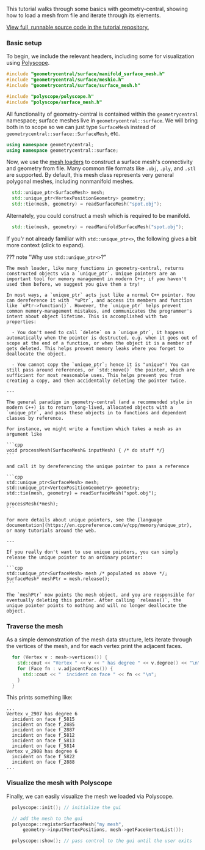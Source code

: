 This tutorial walks through some basics with geometry-central, showing how to load a mesh from file and iterate through its elements.

[View full, runnable source code in the tutorial repository.](https://github.com/nmwsharp/geometry-central-tutorials)

### Basic setup

To begin, we include the relevant headers, including some for visualization using [Polyscope](https://polyscope.run).

```cpp
#include "geometrycentral/surface/manifold_surface_mesh.h"
#include "geometrycentral/surface/meshio.h"
#include "geometrycentral/surface/surface_mesh.h"

#include "polyscope/polyscope.h"
#include "polyscope/surface_mesh.h"
```

All functionality of geometry-central is contained within the `geometrycentral` namespace; surface meshes live in `geometrycentral::surface`. We will bring both in to scope so we can just type `SurfaceMesh` instead of `geometrycentral::surface::SurfaceMesh`, etc.

```cpp
using namespace geometrycentral;
using namespace geometrycentral::surface;
```

Now, we use the [mesh loaders](/surface/utilities/io) to construct a surface mesh's connectivity and geometry from file. Many common file formats like `.obj`, `.ply`, and `.stl` are supported. By default, this mesh class represents very general polygonal meshes, including nonmanifold meshes.

```cpp
  std::unique_ptr<SurfaceMesh> mesh;
  std::unique_ptr<VertexPositionGeometry> geometry;
  std::tie(mesh, geometry) = readSurfaceMesh("spot.obj");
``` 

Alternately, you could construct a mesh which is required to be manifold.
```cpp
  std::tie(mesh, geometry) = readManifoldSurfaceMesh("spot.obj");
``` 

If you'r not already familiar with `std::unique_ptr<>`, the following gives a bit more context (click to expand).

??? note "Why use `std::unique_ptr<>`?"

    The mesh loader, like many functions in geometry-central, returns constructed objects via a `unique_ptr`. Unique pointers are an important tool for memory management in modern C++; if you haven't used them before, we suggest you give them a try!

    In most ways, a `unique_ptr` acts just like a normal C++ pointer. You can dereference it with `*uPtr`, and access its members and function like `uPtr->function()`. However, the `unique_ptr` helps prevent common memory-management mistakes, and communicates the programmer's intent about object lifetime. This is accomplished with two properties:

      - You don't need to call `delete` on a `unique_ptr`, it happens automatically when the pointer is destructed, e.g. when it goes out of scope at the end of a function, or when the object it is a member of gets deleted. This helps prevent memory leaks where you forget to deallocate the object.

      - You cannot copy the `unique_ptr`; hence it is "unique"! You can still pass around references, or `std::move()` the pointer, which are sufficient for most reasonable uses. This helps prevent you from creating a copy, and then accidentally deleting the pointer twice.

    ---

    The general paradigm in geometry-central (and a recommended style in modern C++) is to return long-lived, allocated objects with a `unique_ptr`, and pass these objects in to functions and dependent classes by reference.

    For instance, we might write a function which takes a mesh as an argument like

    ```cpp
    void processMesh(SurfaceMesh& inputMesh) { /* do stuff */}
    ```
   
    and call it by dereferencing the unique pointer to pass a reference

    ```cpp
    std::unique_ptr<SurfaceMesh> mesh;
    std::unique_ptr<VertexPositionGeometry> geometry;
    std::tie(mesh, geometry) = readSurfaceMesh("spot.obj"); 
    
    processMesh(*mesh);
    ```

    For more details about unique pointers, see the [language documentation](https://en.cppreference.com/w/cpp/memory/unique_ptr), or many tutorials around the web.

    --- 

    If you really don't want to use unique pointers, you can simply release the unique pointer to an ordinary pointer:

    ```cpp
    std::unique_ptr<SurfaceMesh> mesh /* populated as above */;
    SurfaceMesh* meshPtr = mesh.release();
    ```
    
    The `meshPtr` now points the mesh object, and you are responsible for eventually deleting this pointer. After calling `release()`, the unique pointer points to nothing and will no longer deallocate the object.


### Traverse the mesh
  
As a simple demonstration of the mesh data structure, lets iterate through the vertices of the mesh, and for each vertex print the adjacent faces. 
```cpp 
  for (Vertex v : mesh->vertices()) {
    std::cout << "Vertex " << v << " has degree " << v.degree() << "\n";
    for (Face fn : v.adjacentFaces()) {
      std::cout << "  incident on face " << fn << "\n";
    }
  }
```

This prints something like:

```
...
Vertex v_2907 has degree 6
  incident on face f_5815
  incident on face f_2885
  incident on face f_2887
  incident on face f_5812
  incident on face f_5813
  incident on face f_5814
Vertex v_2908 has degree 6
  incident on face f_5822
  incident on face f_2888
...
```



### Visualize the mesh with Polyscope

Finally, we can easily visualize the mesh we loaded via Polyscope.

```cpp
  polyscope::init(); // initialize the gui

  // add the mesh to the gui
  polyscope::registerSurfaceMesh("my mesh", 
      geometry->inputVertexPositions, mesh->getFaceVertexList());

  polyscope::show(); // pass control to the gui until the user exits
```

